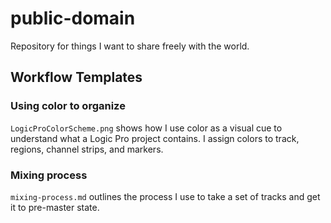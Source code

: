 # public-domain
Repository for things I want to share freely with the world.

## Workflow Templates

### Using color to organize

`LogicProColorScheme.png` shows how I use color as a visual cue to understand what a Logic Pro project contains. I assign colors to track, regions, channel strips, and markers.

### Mixing process

`mixing-process.md` outlines the process I use to take a set of tracks and get it to pre-master state.
